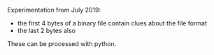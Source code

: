 

Experimentation from July 2019:

* the first 4 bytes of a binary file contain clues about the file format
* the last 2 bytes also 


These can be processed with python.   